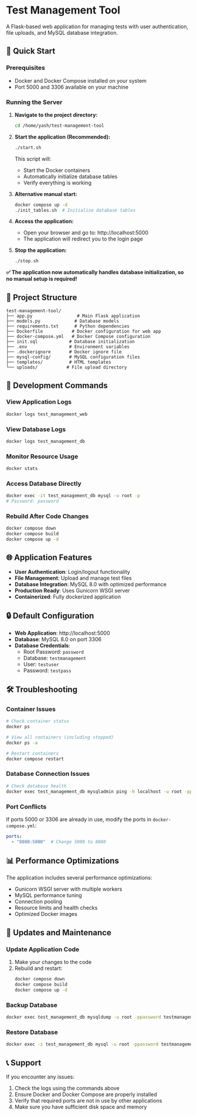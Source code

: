 # Test Management Tool

A Flask-based web application for managing tests with user authentication, file uploads, and MySQL database integration.

## 🚀 Quick Start

### Prerequisites
- Docker and Docker Compose installed on your system
- Port 5000 and 3306 available on your machine

### Running the Server

1. **Navigate to the project directory:**
   ```bash
   cd /home/yash/test-management-tool
   ```

2. **Start the application (Recommended):**
   ```bash
   ./start.sh
   ```
   This script will:
   - Start the Docker containers
   - Automatically initialize database tables
   - Verify everything is working

3. **Alternative manual start:**
   ```bash
   docker compose up -d
   ./init_tables.sh  # Initialize database tables
   ```

4. **Access the application:**
   - Open your browser and go to: http://localhost:5000
   - The application will redirect you to the login page

5. **Stop the application:**
   ```bash
   ./stop.sh
   ```

**✅ The application now automatically handles database initialization, so no manual setup is required!**

## 📁 Project Structure

```
test-management-tool/
├── app.py                 # Main Flask application
├── models.py             # Database models
├── requirements.txt      # Python dependencies
├── Dockerfile           # Docker configuration for web app
├── docker-compose.yml   # Docker Compose configuration
├── init.sql            # Database initialization
├── .env                # Environment variables
├── .dockerignore       # Docker ignore file
├── mysql-config/       # MySQL configuration files
├── templates/          # HTML templates
└── uploads/           # File upload directory
```

## 🔧 Development Commands

### View Application Logs
```bash
docker logs test_management_web
```

### View Database Logs
```bash
docker logs test_management_db
```

### Monitor Resource Usage
```bash
docker stats
```

### Access Database Directly
```bash
docker exec -it test_management_db mysql -u root -p
# Password: password
```

### Rebuild After Code Changes
```bash
docker compose down
docker compose build
docker compose up -d
```

## 🌐 Application Features

- **User Authentication**: Login/logout functionality
- **File Management**: Upload and manage test files
- **Database Integration**: MySQL 8.0 with optimized performance
- **Production Ready**: Uses Gunicorn WSGI server
- **Containerized**: Fully dockerized application

## 🔒 Default Configuration

- **Web Application**: http://localhost:5000
- **Database**: MySQL 8.0 on port 3306
- **Database Credentials**:
  - Root Password: `password`
  - Database: `testmanagement`
  - User: `testuser`
  - Password: `testpass`

## 🛠️ Troubleshooting

### Container Issues
```bash
# Check container status
docker ps

# View all containers (including stopped)
docker ps -a

# Restart containers
docker compose restart
```

### Database Connection Issues
```bash
# Check database health
docker exec test_management_db mysqladmin ping -h localhost -u root -ppassword
```

### Port Conflicts
If ports 5000 or 3306 are already in use, modify the ports in `docker-compose.yml`:
```yaml
ports:
  - "8080:5000"  # Change 5000 to 8080
```

## 📊 Performance Optimizations

The application includes several performance optimizations:
- Gunicorn WSGI server with multiple workers
- MySQL performance tuning
- Connection pooling
- Resource limits and health checks
- Optimized Docker images

## 🔄 Updates and Maintenance

### Update Application Code
1. Make your changes to the code
2. Rebuild and restart:
   ```bash
   docker compose down
   docker compose build
   docker compose up -d
   ```

### Backup Database
```bash
docker exec test_management_db mysqldump -u root -ppassword testmanagement > backup.sql
```

### Restore Database
```bash
docker exec -i test_management_db mysql -u root -ppassword testmanagement < backup.sql
```

## 📞 Support

If you encounter any issues:
1. Check the logs using the commands above
2. Ensure Docker and Docker Compose are properly installed
3. Verify that required ports are not in use by other applications
4. Make sure you have sufficient disk space and memory

